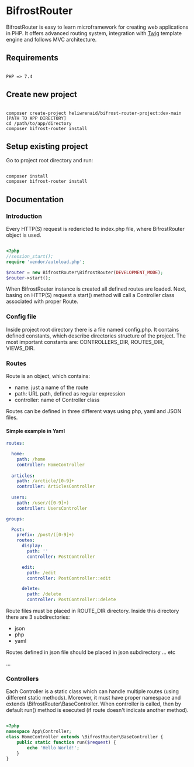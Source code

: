 # BifrostRouter

BifrostRouter is easy to learn microframework for creating web applications in PHP. It offers advanced routing system, integration with [Twig](https://twig.symfony.com/) template engine and follows MVC architecture.

## Requirements
```

PHP => 7.4

```

## Create new project
```

composer create-project heliwrenaid/bifrost-router-project:dev-main [PATH TO APP DIRECTORY]
cd /path/to/app/directory
composer bifrost-router install

```

## Setup existing project

Go to project root directory and run:

```

composer install
composer bifrost-router install

```

## Documentation

### Introduction

Every HTTP(S) request is redericted to index.php file, where BifrostRouter object is used.

```php

<?php
//session_start();
require 'vendor/autoload.php';

$router = new BifrostRouter\BifrostRouter(DEVELOPMENT_MODE);
$router->start();


```

When BifrostRouter instance is created all defined routes are loaded. Next, basing on HTTP(S) request a start() method will call a Controller class associated with proper Route.

### Config file

Inside project root directory there is a file named config.php. It contains defined constants, which describe directories structure of the project.
The most important constants are: CONTROLLERS_DIR, ROUTES_DIR, VIEWS_DIR.

### Routes

Route is an object, which contains:
- name: just a name of the route
- path: URL path, defined as regular expression
- controller: name of Controller class

Routes can be defined in three different ways using php, yaml and JSON files.


#### Simple example in Yaml

```yaml
routes:

  home:
    path: /home
    controller: HomeController
    
  articles:
    path: /arcticle/[0-9]+
    controller: ArticlesController
    
  users:
    path: /user/([0-9]+)
    controller: UsersController

groups:

  Post:
    prefix: /post/([0-9]+)
    routes:
      display:
        path: ''
        controller: PostController

      edit:
        path: /edit
        controller: PostController::edit

      delete:
        path: /delete
        controller: PostController::delete
```

Route files must be placed in ROUTE_DIR directory. Inside this directory there are 3 subdirectories:
- json
- php
- yaml

Routes defined in json file should be placed in json subdirectory ... etc

...


### Controllers

Each Controller is a static class which can handle multiple routes (using different static methods). Moreover, it must have proper namespace and extends \BifrostRouter\BaseController. When controller is called, then by default run() method is executed (if route doesn't indicate another method).

```php

<?php
namespace App\Controller;
class HomeController extends \BifrostRouter\BaseController {
    public static function run($request) {
        echo 'Hello World!';
    }
}

```
